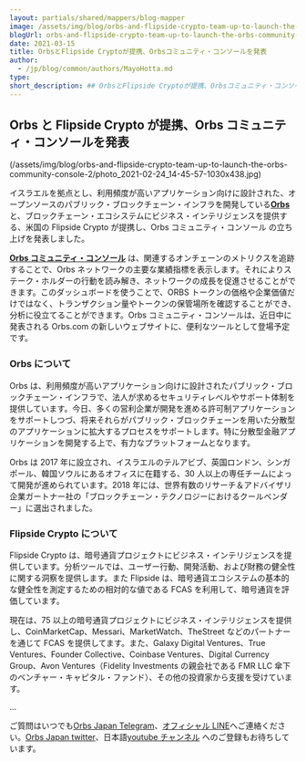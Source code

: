 ```yaml
---
layout: partials/shared/mappers/blog-mapper
image: /assets/img/blog/orbs-and-flipside-crypto-team-up-to-launch-the-orbs-community-console-2/bg.png
blogUrl: orbs-and-flipside-crypto-team-up-to-launch-the-orbs-community-console-2
date: 2021-03-15
title: OrbsとFlipside Cryptoが提携、Orbsコミュニティ・コンソールを発表
author:
  - /jp/blog/common/authors/MayoHotta.md
type:
short_description: ## OrbsとFlipside Cryptoが提携、Orbsコミュニティ・コンソールを発表
---
```


## Orbs と Flipside Crypto が提携、Orbs コミュニティ・コンソールを発表

(/assets/img/blog/orbs-and-flipside-crypto-team-up-to-launch-the-orbs-community-console-2/photo_2021-02-24_14-45-57-1030x438.jpg)

イスラエルを拠点とし、利用頻度が高いアプリケーション向けに設計された、オープンソースのパブリック・ブロックチェーン・インフラを開発している[**Orbs**](https://www.orbs.com/jp/)と、ブロックチェーン・エコシステムにビジネス・インテリジェンスを提供する、米国の Flipside Crypto が提携し、Orbs コミュニティ・コンソール の立ち上げを発表しました。

[**Orbs コミュニティ・コンソール**](https://orbs.flipsidecrypto.com/) は、関連するオンチェーンのメトリクスを追跡することで、Orbs ネットワークの主要な業績指標を表示します。それによりステーク・ホルダーの行動を読み解き、ネットワークの成長を促進させることができます。このダッシュボードを使うことで、ORBS トークンの価格や企業価値だけではなく、トランザクション量やトークンの保管場所を確認することができ、分析に役立てることができます。Orbs コミュニティ・コンソールは、近日中に発表される Orbs.com の新しいウェブサイトに、便利なツールとして登場予定です。

### Orbs について

Orbs は、利用頻度が高いアプリケーション向けに設計されたパブリック・ブロックチェーン・インフラで、法人が求めるセキュリティレベルやサポート体制を提供しています。今日、多くの営利企業が開発を進める許可制アプリケーションをサポートしつづ、将来それらがパブリック・ブロックチェーンを用いた分散型のアプリケーションに拡大するプロセスをサポートします。特に分散型金融アプリケーションを開発する上で、有力なプラットフォームとなります。

Orbs は 2017 年に設立され、イスラエルのテルアビブ、英国ロンドン、シンガポール、韓国ソウルにあるオフィスに在籍する、30 人以上の専任チームによって開発が進められています。2018 年には、世界有数のリサーチ＆アドバイザリ企業ガートナー社の「ブロックチェーン・テクノロジーにおけるクールベンダー」に選出されました。

### Flipside Crypto について

Flipside Crypto は、暗号通貨プロジェクトにビジネス・インテリジェンスを提供しています。分析ツールでは、ユーザー行動、開発活動、および財務の健全性に関する洞察を提供します。また Flipside は、暗号通貨エコシステムの基本的な健全性を測定するための相対的な値である FCAS を利用して、暗号通貨を評価しています。

現在は、75 以上の暗号通貨プロジェクトにビジネス・インテリジェンスを提供し、CoinMarketCap、Messari、MarketWatch、TheStreet などのパートナーを通じて FCAS を提供してます。また、Galaxy Digital Ventures、True Ventures、Founder Collective、Coinbase Ventures、Digital Currency Group、Avon Ventures（Fidelity Investments の親会社である FMR LLC 傘下のベンチャー・キャピタル・ファンド）、その他の投資家から支援を受けています。

...

ご質問はいつでも[Orbs Japan Telegram](https://t.me/joinchat/G0HZhBQssmZ05v6sp_G6jg)、[オフィシャル LINE](https://line.me/R/ti/p/%40vrf9558a)へご連絡ください。[Orbs Japan twitter](https://twitter.com/JapanOrbs)、日本語[youtube チャンネル](https://www.youtube.com/channel/UCZePjhX4e6CuAe8v63Li9lg) へのご登録もお待ちしています。
